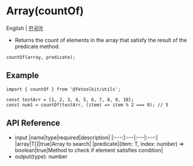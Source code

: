 # Array(countOf)

English | [한국어](./countOf_kr.md)

- Returns the count of elements in the array that satisfy the result of the predicate method.

```tsx
countOf(array, predicate);
```

## Example

```tsx
import { countOf } from '@fetoolkit/utils';

const testArr = [1, 2, 3, 4, 5, 6, 7, 8, 9, 10];
const num1 = countOf(testArr, (item) => item % 2 === 0); // 5
```

## API Reference

- input
  |name|type|required|description|
  |:---:|:---|:---|:---:|
  |array|T[]|true|Array to search|
  |predicate|(item: T, index: number) => boolean|true|Method to check if element satisfies condition|
- output(type): number
